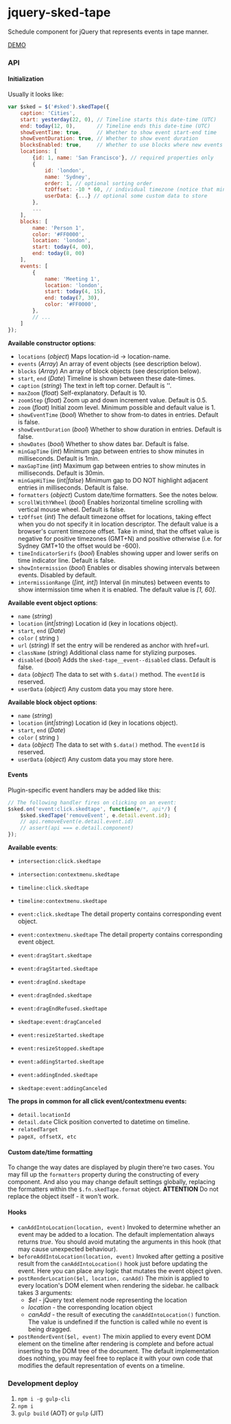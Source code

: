 # jquery-sked-tape
Schedule component for jQuery that represents events in tape manner.

[DEMO](https://lexkrstn.github.io/jquery-sked-tape/)

### API

#### Initialization

Usually it looks like:
```javascript
var $sked = $('#sked').skedTape({
    caption: 'Cities',
    start: yesterday(22, 0), // Timeline starts this date-time (UTC)
    end: today(12, 0),       // Timeline ends this date-time (UTC)
    showEventTime: true,     // Whether to show event start-end time
    showEventDuration: true, // Whether to show event duration
    blocksEnabled: true,     // Whether to use blocks where new events can be placed or not
    locations: [
        {id: 1, name: 'San Francisco'}, // required properties only
        {
            id: 'london',
            name: 'Sydney',
            order: 1, // optional sorting order
            tzOffset: -10 * 60, // individual timezone (notice that minus sign)
            userData: {...} // optional some custom data to store
        },
        ...
    ],
    blocks: [
        name: 'Person 1',
        color: '#FF0000',
        location: 'london',
        start: today(4, 00),
        end: today(8, 00)
    ],
    events: [
        {
            name: 'Meeting 1',
            location: 'london',
            start: today(4, 15),
            end: today(7, 30),
            color: '#FF0000',
        },
        // ...
    ]
});
```

**Available constructor options**:
- `locations` (_object_) Maps location-id -> location-name.
- `events` (_Array_) An array of event objects (see description below).
- `blocks` (_Array_) An array of block objects (see description below).
- `start`, `end` (_Date_) Timeline is shown between these date-times.
- `caption` (_string_) The text in left top corner. Default is ''.
- `maxZoom` (_float_) Self-explanatory. Default is 10.
- `zoomStep` (_float_) Zoom up and down increment value. Default is 0.5.
- `zoom` (_float_) Initial zoom level. Minimum possible and default value is 1.
- `showEventTime` (_bool_) Whether to show from-to dates in entries. Default is false.
- `showEventDuration` (_bool_) Whether to show duration in entries. Default is false.
- `showDates` (_bool_) Whether to show dates bar. Default is false.
- `minGapTime` (_int_) Minimum gap between entries to show minutes in milliseconds. Default is 1min. 
- `maxGapTime` (_int_) Maximum gap between entries to show minutes in milliseconds. Default is 30min.
- `minGapHiTime` (_int|false_) Minimum gap to DO NOT highlight adjacent entries in milliseconds. Default is false.
- `formatters` (_object_) Custom date/time formatters. See the notes below.
- `scrollWithYWheel` (_bool_) Enables horizontal timeline scrolling with vertical mouse wheel. Default is false.
- `tzOffset` (_int_) The default timezone offset for locations, taking effect when
  you do not specify it in location descriptor. The default value is a browser's
  current timezone offset. Take in mind, that the offset value is negative for
  positive timezones (GMT+N) and positive otherwise (i.e. for Sydney GMT+10 the
  offset would be -600).
- `timeIndicatorSerifs` (_bool_) Enables showing upper and lower serifs on time
  indicator line. Default is false.
- `showIntermission` (_bool_) Enables or disables showing intervals between
  events. Disabled by default.
- `intermissionRange` (_[int, int]_) Interval (in minutes) between events to
  show intermission time when it is enabled. The default value is _[1, 60]_.

**Available event object options**:
- `name` (_string_)
- `location` (_int|string_) Location id (key in locations object).
- `start`, `end` (_Date_)
- `color` ( string )
- `url` (_string_) If set the entry will be rendered as anchor with href=url.
- `className` (_string_) Additional class name for stylizing purposes.
- `disabled` (_bool_) Adds the `sked-tape__event--disabled` class. Default is false.
- `data` (_object_) The data to set with `$.data()` method. The `eventId` is reserved.
- `userData` (_object_) Any custom data you may store here.

**Available block object options**:
- `name` (_string_)
- `location` (_int|string_) Location id (key in locations object).
- `start`, `end` (_Date_)
- `color` ( string )
- `data` (_object_) The data to set with `$.data()` method. The `eventId` is reserved.
- `userData` (_object_) Any custom data you may store here.

#### Events

Plugin-specific event handlers may be added like this:
```javascript
// The following handler fires on clicking on an event:
$sked.on('event:click.skedtape', function(e/*, api*/) {
    $sked.skedTape('removeEvent', e.detail.event.id);
    // api.removeEvent(e.detail.event.id)
    // assert(api === e.detail.component)
});
```

**Available events**:
- `intersection:click.skedtape`
- `intersection:contextmenu.skedtape`
- `timeline:click.skedtape`
- `timeline:contextmenu.skedtape`
- `event:click.skedtape` The detail property contains corresponding event object.
- `event:contextmenu.skedtape` The detail property contains corresponding event object.

- `event:dragStart.skedtape`
- `event:dragStarted.skedtape`
- `event:dragEnd.skedtape`
- `event:dragEnded.skedtape`
- `event:dragEndRefused.skedtape`
- `skedtape:event:dragCanceled`
- `event:resizeStarted.skedtape`
- `event:resizeStopped.skedtape`
- `event:addingStarted.skedtape`
- `event:addingEnded.skedtape`
- `skedtape:event:addingCanceled`

**The props in common for all click event/contextmenu events:**
- `detail.locationId`
- `detail.date` Click position converted to datetime on timeline.
- `relatedTarget`
- `pageX, offsetX, etc`

#### Custom date/time formatting

To change the way dates are displayed by plugin there're two cases. You may
fill up the `formatters` property during the constructing of every component.
And also you may change default settings globally, replacing the formatters
within the `$.fn.skedTape.format` object. **ATTENTION** Do not replace the
object itself - it won't work.


#### Hooks

- `canAddIntoLocation(location, event)` Invoked to determine whether an event
  may be added to a location. The default implementation always returns *true*.
  You should avoid mutating the arguments in this hook (that may cause
  unexpected behaviour).
- `beforeAddIntoLocation(location, event)` Invoked after getting a positive
  result from the `canAddIntoLocation()` hook just before updating the event.
  Here you can place any logic that mutates the event object given.
- `postRenderLocation($el, location, canAdd)` The mixin is applied to every
  location's DOM element when rendering the sidebar. he callback takes 3
  arguments: 
  - *$el* - jQuery text element node representing the location
  - *location* - the corresponding location object
  - *canAdd* - the result of executing the `canAddIntoLocation()` function.
	The value is undefined if the function is called while no event is being
    dragged.
- `postRenderEvent($el, event)` The mixin applied to every event DOM element
  on the timeline after rendering is complete and before actual inserting to the
  DOM tree of the document. The default implementation does nothing, you may feel
  free to replace it with your own code that modifies the default representation
  of events on a timeline.

### Development deploy
1. `npm i -g gulp-cli`
2. `npm i`
3. `gulp build` (AOT) or `gulp` (JIT)
